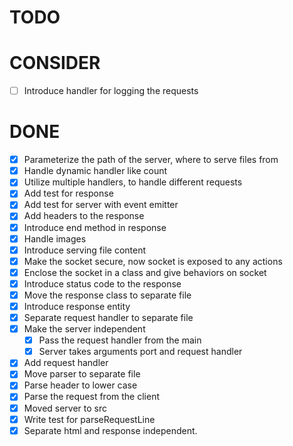 # TODO



# CONSIDER
  - [ ] Introduce handler for logging the requests


# DONE

  - [x] Parameterize the path of the server, where to serve files from
  - [x] Handle dynamic handler like count
  - [x] Utilize multiple handlers, to handle different requests
  - [x] Add test for response
  - [x] Add test for server with event emitter
  - [x] Add headers to the response
  - [x] Introduce end method in response
  - [x] Handle images 
  - [x] Introduce serving file content
  - [x] Make the socket secure, now socket is exposed to any actions
  - [x] Enclose the socket in a class and give behaviors on socket
  - [x] Introduce status code to the response
  - [x] Move the response class to separate file
  - [x] Introduce response entity
  - [x] Separate request handler to separate file
  - [x] Make the server independent
    - [x] Pass the request handler from the main
    - [x] Server takes arguments port and request handler
  - [x] Add request handler
  - [x] Move parser to separate file
  - [x] Parse header to lower case
  - [x] Parse the request from the client
  - [x] Moved server to src
  - [x] Write test for parseRequestLine
  - [x] Separate html and response independent.
